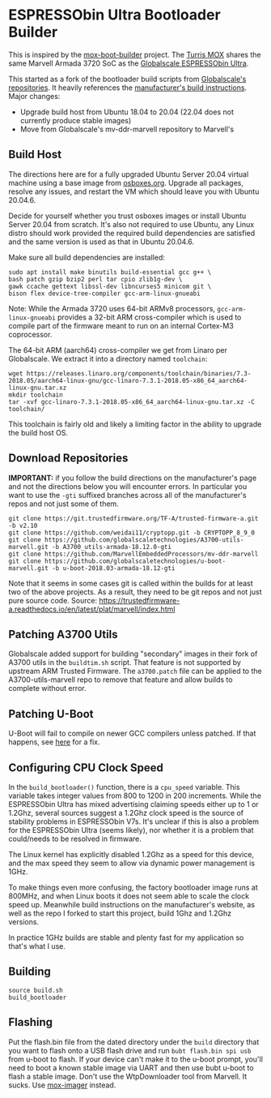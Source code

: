 # ESPRESSObin Ultra Bootloader Builder

This is inspired by the [mox-boot-builder](https://gitlab.nic.cz/turris/mox-boot-builder) project. The [Turris MOX](https://www.turris.com/en/mox/overview/) shares the same Marvell Armada 3720 SoC as the [Globalscale ESPRESSObin Ultra](https://globalscaletechnologies.com/product/espressobin-ultra/).

This started as a fork of the bootloader build scripts from [Globalscale's repositories](https://github.com/globalscaletechnologies). It heavily references the [manufacturer's build instructions](https://espressobin.net/espressobin-ultra-build-instruction/). Major changes:

* Upgrade build host from Ubuntu 18.04 to 20.04 (22.04 does not currently produce stable images)
* Move from Globalscale's mv-ddr-marvell repository to Marvell's

## Build Host

The directions here are for a fully upgraded Ubuntu Server 20.04 virtual machine using a base image from [osboxes.org](https://www.osboxes.org/ubuntu-server/#ubuntu-server-20-04-4-vbox). Upgrade all packages, resolve any issues, and restart the VM which should leave you with Ubuntu 20.04.6.

 Decide for yourself whether you trust osboxes images or install Ubuntu Server 20.04 from scratch. It's also not required to use Ubuntu, any Linux distro should work provided the required build dependencies are satisfied and the same version is used as that in Ubuntu 20.04.6.

Make sure all build dependencies are installed:
```
sudo apt install make binutils build-essential gcc g++ \
bash patch gzip bzip2 perl tar cpio zlib1g-dev \
gawk ccache gettext libssl-dev libncurses5 minicom git \
bison flex device-tree-compiler gcc-arm-linux-gnueabi
```

Note: While the Armada 3720 uses 64-bit ARMv8 processors, `gcc-arm-linux-gnueabi` provides a 32-bit ARM cross-compiler which is used to compile part of the firmware meant to run on an internal Cortex-M3 coprocessor.

The 64-bit ARM (aarch64) cross-compiler we get from Linaro per Globalscale. We extract it into a directory named `toolchain`:
```
wget https://releases.linaro.org/components/toolchain/binaries/7.3-2018.05/aarch64-linux-gnu/gcc-linaro-7.3.1-2018.05-x86_64_aarch64-linux-gnu.tar.xz
mkdir toolchain
tar -xvf gcc-linaro-7.3.1-2018.05-x86_64_aarch64-linux-gnu.tar.xz -C toolchain/
```
This toolchain is fairly old and likely a limiting factor in the ability to upgrade the build host OS.

## Download Repositories

__IMPORTANT:__ if you follow the build directions on the manufacturer's page and not the directions below you will encounter errors. In particular you want to use the `-gti` suffixed branches across all of the manufacturer's repos and not just some of them.

```
git clone https://git.trustedfirmware.org/TF-A/trusted-firmware-a.git -b v2.10
git clone https://github.com/weidai11/cryptopp.git -b CRYPTOPP_8_9_0
git clone https://github.com/globalscaletechnologies/A3700-utils-marvell.git -b A3700_utils-armada-18.12.0-gti
git clone https://github.com/MarvellEmbeddedProcessors/mv-ddr-marvell
git clone https://github.com/globalscaletechnologies/u-boot-marvell.git -b u-boot-2018.03-armada-18.12-gti
```
Note that it seems in some cases git is called within the builds for at least two of the above projects. As a result, they need to be git repos and not just pure source code. Source: https://trustedfirmware-a.readthedocs.io/en/latest/plat/marvell/index.html

## Patching A3700 Utils

Globalscale added support for building "secondary" images in their fork of A3700 utils in the `buildtim.sh` script. That feature is not supported by upstream ARM Trusted Firmware. The `a3700.patch` file can be applied to the A3700-utils-marvell repo to remove that feature and allow builds to complete without error.

## Patching U-Boot
U-Boot will fail to compile on newer GCC compilers unless patched. If that happens, see [here](https://github.com/BPI-SINOVOIP/BPI-M4-bsp/issues/4#issuecomment-1296184876) for a fix.

## Configuring CPU Clock Speed

In the `build_bootloader()` function, there is a `cpu_speed` variable. This variable takes integer values from 800 to 1200 in 200 increments. While the ESPRESSObin Ultra has mixed advertising claiming speeds either up to 1 or 1.2Ghz, several sources suggest a 1.2Ghz clock speed is the source of stability problems in ESPRESSObin V7s. It's unclear if this is also a problem for the ESPRESSObin Ultra (seems likely), nor whether it is a problem that could/needs to be resolved in firmware.

The Linux kernel has explicitly disabled 1.2Ghz as a speed for this device, and the max speed they seem to allow via dynamic power management is 1GHz.

To make things even more confusing, the factory bootloader image runs at 800MHz, and when Linux boots it does not seem able to scale the clock speed up. Meanwhile build instructions on the manufacturer's website, as well as the repo I forked to start this project, build 1Ghz and 1.2Ghz versions.

In practice 1GHz builds are stable and plenty fast for my application so that's what I use.

## Building
```
source build.sh
build_bootloader
```
## Flashing
Put the flash.bin file from the dated directory under the `build` directory that you want to flash onto a USB flash drive and run `bubt flash.bin spi usb` from u-boot to flash. If your device can't make it to the u-boot prompt, you'll need to boot a known stable image via UART and then use bubt u-boot to flash a stable image. Don't use the WtpDownloader tool from Marvell. It sucks. Use [mox-imager](https://gitlab.nic.cz/turris/mox-imager) instead.
